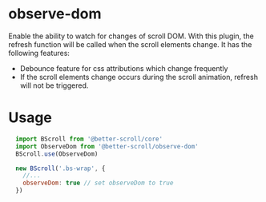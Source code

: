 # observe-dom
Enable the ability to watch for changes of scroll DOM. With this plugin, the refresh function will be called when the scroll elements change. It has the following features:

- Debounce feature for css attributions which change frequently
- If the scroll elements change occurs during the scroll animation, refresh will not be triggered.

# Usage

  ```js
    import BScroll from '@better-scroll/core'
    import ObserveDom from '@better-scroll/observe-dom'
    BScroll.use(ObserveDom)

    new BScroll('.bs-wrap', {
      //...
      observeDom: true // set observeDom to true
    })
  ```
